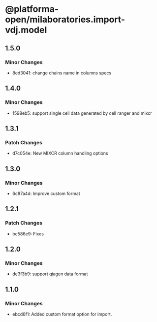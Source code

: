 # @platforma-open/milaboratories.import-vdj.model

## 1.5.0

### Minor Changes

- 8ed3041: change chains name in columns specs

## 1.4.0

### Minor Changes

- 1598eb5: support single cell data generated by cell ranger and mixcr

## 1.3.1

### Patch Changes

- d7c054e: New MIXCR column handling options

## 1.3.0

### Minor Changes

- 6c87a4d: Improve custom format

## 1.2.1

### Patch Changes

- bc586e9: Fixes

## 1.2.0

### Minor Changes

- de3f3b9: support qiagen data format

## 1.1.0

### Minor Changes

- ebcd6f1: Added custom format option for import.
